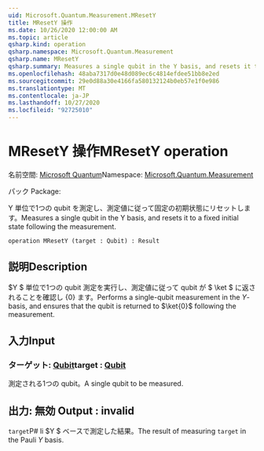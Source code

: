 ```yaml
---
uid: Microsoft.Quantum.Measurement.MResetY
title: MResetY 操作
ms.date: 10/26/2020 12:00:00 AM
ms.topic: article
qsharp.kind: operation
qsharp.namespace: Microsoft.Quantum.Measurement
qsharp.name: MResetY
qsharp.summary: Measures a single qubit in the Y basis, and resets it to a fixed initial state following the measurement.
ms.openlocfilehash: 48aba7317d0e48d089ec6c4814efdee51bb8e2ed
ms.sourcegitcommit: 29e0d88a30e4166fa580132124b0eb57e1f0e986
ms.translationtype: MT
ms.contentlocale: ja-JP
ms.lasthandoff: 10/27/2020
ms.locfileid: "92725010"
---
```

# <a name="mresety-operation"></a><span data-ttu-id="8313e-102">MResetY 操作</span><span class="sxs-lookup"><span data-stu-id="8313e-102">MResetY operation</span></span>

<span data-ttu-id="8313e-103">名前空間: [Microsoft Quantum](xref:Microsoft.Quantum.Measurement)</span><span class="sxs-lookup"><span data-stu-id="8313e-103">Namespace: [Microsoft.Quantum.Measurement](xref:Microsoft.Quantum.Measurement)</span></span>

<span data-ttu-id="8313e-104">パック [](https://nuget.org/packages/)</span><span class="sxs-lookup"><span data-stu-id="8313e-104">Package: [](https://nuget.org/packages/)</span></span>


<span data-ttu-id="8313e-105">Y 単位で1つの qubit を測定し、測定値に従って固定の初期状態にリセットします。</span><span class="sxs-lookup"><span data-stu-id="8313e-105">Measures a single qubit in the Y basis, and resets it to a fixed initial state following the measurement.</span></span>

```qsharp
operation MResetY (target : Qubit) : Result
```


## <a name="description"></a><span data-ttu-id="8313e-106">説明</span><span class="sxs-lookup"><span data-stu-id="8313e-106">Description</span></span>

<span data-ttu-id="8313e-107">$Y $ 単位で1つの qubit 測定を実行し、測定値に従って qubit が $ \ket $ に返されることを確認し {0} ます。</span><span class="sxs-lookup"><span data-stu-id="8313e-107">Performs a single-qubit measurement in the $Y$-basis, and ensures that the qubit is returned to $\ket{0}$ following the measurement.</span></span>

## <a name="input"></a><span data-ttu-id="8313e-108">入力</span><span class="sxs-lookup"><span data-stu-id="8313e-108">Input</span></span>

### <a name="target--qubit"></a><span data-ttu-id="8313e-109">ターゲット: [Qubit](xref:microsoft.quantum.lang-ref.qubit)</span><span class="sxs-lookup"><span data-stu-id="8313e-109">target : [Qubit](xref:microsoft.quantum.lang-ref.qubit)</span></span>

<span data-ttu-id="8313e-110">測定される1つの qubit。</span><span class="sxs-lookup"><span data-stu-id="8313e-110">A single qubit to be measured.</span></span>



## <a name="output--__invalidresult__"></a><span data-ttu-id="8313e-111">出力: __無効 <Result>__</span><span class="sxs-lookup"><span data-stu-id="8313e-111">Output : __invalid<Result>__</span></span>

<span data-ttu-id="8313e-112">`target`P# li $Y $ ベースで測定した結果。</span><span class="sxs-lookup"><span data-stu-id="8313e-112">The result of measuring `target` in the Pauli $Y$ basis.</span></span>